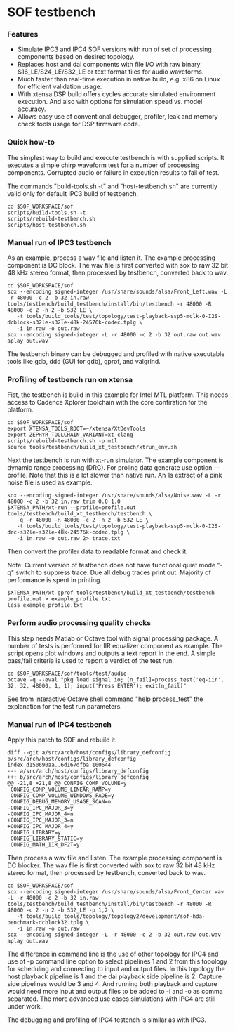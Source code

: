 # SOF testbench

### Features

 * Simulate IPC3 and IPC4 SOF versions with run of set of processing
   components based on desired topology.
 * Replaces host and dai components with file I/O with raw binary
   S16_LE/S24_LE/S32_LE or text format files for audio waveforms.
 * Much faster than real-time execution in native build, e.g. x86 on
   Linux for efficient validation usage.
 * With xtensa DSP build offers cycles accurate simulated environment
   execution. And also with options for simulation speed vs. model
   accuracy.
 * Allows easy use of conventional debugger, profiler, leak and memory check
   tools usage for DSP firmware code.

### Quick how-to

The simplest way to build and execute testbench is with supplied
scripts. It executes a simple chirp waveform test for a number of
processing components.  Corrupted audio or failure in execution
results to fail of test.

The commands "build-tools.sh -t" and "host-testbench.sh" are currently
valid only for default IPC3 build of testbench.

```
cd $SOF_WORKSPACE/sof
scripts/build-tools.sh -t
scripts/rebuild-testbench.sh
scripts/host-testbench.sh
```

### Manual run of IPC3 testbench

As an example, process a wav file and listen it. The example
processing component is DC block. The wav file is first converted with
sox to raw 32 bit 48 kHz stereo format, then processed by testbench,
converted back to wav.

```
cd $SOF_WORKSPACE/sof
sox --encoding signed-integer /usr/share/sounds/alsa/Front_Left.wav -L -r 48000 -c 2 -b 32 in.raw
tools/testbench/build_testbench/install/bin/testbench -r 48000 -R 48000 -c 2 -n 2 -b S32_LE \
   -t tools/build_tools/test/topology/test-playback-ssp5-mclk-0-I2S-dcblock-s32le-s32le-48k-24576k-codec.tplg \
   -i in.raw -o out.raw
sox --encoding signed-integer -L -r 48000 -c 2 -b 32 out.raw out.wav
aplay out.wav
```

The testbench binary can be debugged and profiled with native
executable tools like gdb, ddd (GUI for gdb), gprof, and valgrind.

### Profiling of testbench run on xtensa

Fist, the testbench is build in this example for Intel MTL
platform. This needs access to Cadence Xplorer toolchain with the core
confiration for the platform.

```
cd $SOF_WORKSPACE/sof
export XTENSA_TOOLS_ROOT=~/xtensa/XtDevTools
export ZEPHYR_TOOLCHAIN_VARIANT=xt-clang
scripts/rebuild-testbench.sh -p mtl
source tools/testbench/build_xt_testbench/xtrun_env.sh
```

Next the testbench is run with xt-run simulator. The example component
is dynamic range processing (DRC). For proling data generate use
option --profile. Note that this is a lot slower than native run. An
1s extract of a pink noise file is used as example.

```
sox --encoding signed-integer /usr/share/sounds/alsa/Noise.wav -L -r 48000 -c 2 -b 32 in.raw trim 0.0 1.0
$XTENSA_PATH/xt-run --profile=profile.out tools/testbench/build_xt_testbench/testbench \
   -q -r 48000 -R 48000 -c 2 -n 2 -b S32_LE \
   -t tools/build_tools/test/topology/test-playback-ssp5-mclk-0-I2S-drc-s32le-s32le-48k-24576k-codec.tplg \
   -i in.raw -o out.raw 2> trace.txt
```

Then convert the profiler data to readable format and check it.

Note: Current version of testbench does not have functional quiet mode
"-q" switch to suppress trace. Due all debug traces print
out. Majority of performance is spent in printing.

```
$XTENSA_PATH/xt-gprof tools/testbench/build_xt_testbench/testbench profile.out > example_profile.txt
less example_profile.txt
```

### Perform audio processing quality checks

This step needs Matlab or Octave tool with signal processing
package. A number of tests is performed for IIR equalizer component as
example. The script opens plot windows and outputs a text report in
the end. A simple pass/fail criteria is used to report a verdict of
the test run.

```
cd $SOF_WORKSPACE/sof/tools/test/audio
octave -q --eval "pkg load signal io; [n_fail]=process_test('eq-iir', 32, 32, 48000, 1, 1); input('Press ENTER'); exit(n_fail)"
```

See from interactive Octave shell command "help process_test" the
explanation for the test run parameters.

### Manual run of IPC4 testbench

Apply this patch to SOF and rebuild it.

```
diff --git a/src/arch/host/configs/library_defconfig b/src/arch/host/configs/library_defconfig
index d150690aa..6d167dfba 100644
--- a/src/arch/host/configs/library_defconfig
+++ b/src/arch/host/configs/library_defconfig
@@ -21,8 +21,8 @@ CONFIG_COMP_VOLUME=y
 CONFIG_COMP_VOLUME_LINEAR_RAMP=y
 CONFIG_COMP_VOLUME_WINDOWS_FADE=y
 CONFIG_DEBUG_MEMORY_USAGE_SCAN=n
-CONFIG_IPC_MAJOR_3=y
-CONFIG_IPC_MAJOR_4=n
+CONFIG_IPC_MAJOR_3=n
+CONFIG_IPC_MAJOR_4=y
 CONFIG_LIBRARY=y
 CONFIG_LIBRARY_STATIC=y
 CONFIG_MATH_IIR_DF2T=y
```

Then process a wav file and listen. The example processing component
is DC blocker. The wav file is first converted with sox to raw 32 bit
48 kHz stereo format, then processed by testbench, converted back to
wav.

```
cd $SOF_WORKSPACE/sof
sox --encoding signed-integer /usr/share/sounds/alsa/Front_Center.wav -L -r 48000 -c 2 -b 32 in.raw
tools/testbench/build_testbench/install/bin/testbench -r 48000 -R 48000 -c 2 -n 2 -b S32_LE -p 1,2 \
   -t tools/build_tools/topology/topology2/development/sof-hda-benchmark-dcblock32.tplg \
   -i in.raw -o out.raw
sox --encoding signed-integer -L -r 48000 -c 2 -b 32 out.raw out.wav
aplay out.wav
```

The difference in command line is the use of other topology for IPC4
and use of -p command line option to select pipelines 1 and 2 from
this topology for scheduling and connecting to input and output files.
In this topology the host playback pipeline is 1 and the dai playback
side pipeline is 2. Capture side pipelines would be 3 and 4. And
running both playback and capture would need more input and output
files to be added to -i and -o as comma separated. The more advanced
use cases simulations with IPC4 are still under work.

The debugging and profiling of IPC4 testench is similar as with IPC3.
